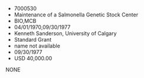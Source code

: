 * 7000530
* Maintenance of a Salmonella Genetic Stock Center
* BIO,MCB
* 04/01/1970,09/30/1977
* Kenneth Sanderson, University of Calgary
* Standard Grant
*   name not available
* 09/30/1977
* USD 40,000.00

NONE